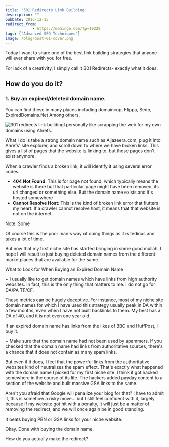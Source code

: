 ```yaml
---
title: '301 Redirects Link Building'
description: ""
pubDate: 2016-12-15
redirect_from:
            - https://mahinge.com/?p=10229
tags: ["Advanced SEO Techniques"]
image: /blog/post-01-cover.png
---
```

Today I want to share one of the best link building strategies that anyone will ever share with you for free.

For lack of a creativity, I simply call it 301 Redirects- exactly what it does.

## How do you do it?

### 1. Buy an expired/deleted domain name.

You can find these in many places including domaincop, Flippa, Sedo, ExpiredDomains.Net Among others.

![301 redirects link building](./images/wp-content-uploads-2016-12-Aljazeera-Broken-Links-300x136.png)I personally like scrapping the web for my own domains using Ahrefs.

What I do is take a strong domain name such as Aljazeera.com, plug it into Ahrefs' site explorer, and scroll down to where we have broken links. This gives a list of pages that the website is linking to, but those pages don't exist anymore.

When a crawler finds a broken link, it will identify it using several error codes.

- **404 Not Found**: This is for page not found, which typically means the website is there but that particular page might have been removed, its url changed or something else. But the domain name exists and it's hosted somewhere
- **Cannot Resolve Host**: This is the kind of broken link error that flutters my heart. If a crawler cannot resolve host, it means that that website is not on the internet.

Note: Some

Of course this is the poor man's way of doing things as it is tedious and takes a lot of time.

But now that my first niche site has started bringing in some good mullah, I hope I will result to just buying deleted domain names from the different marketplaces that are available for the same.

What to Look for When Buying an Expired Domain Name

~ I usually like to get domain names which have links from high authority websites. In fact, this is the only thing that matters to me. I do not go for DA/PA TF/CF.

These metrics can be hugely deceptive. For instance, most of my niche site domain names for which I have used this strategy usually peak in DA within a few months, even when I have not built backlinks to them. My best has a DA of 40, and it is not even one year old.

If an expired domain name has links from the likes of BBC and HuffPost, I buy it.

~ Make sure that the domain name had not been used by spammers. If you checked that the domain name had links from authoritative sources, there's a chance that it does not contain as many spam links.

But even if it does, I feel that the powerful links from the authoritative websites kind of neutralizes the spam effect. That's exactly what happened with the domain name I picked for my first niche site. I think it got hacked somewhere in the course of its life. The hackers added payday content to a section of the website and built massive GSA links to the same.

Aren't you afraid that Google will penalize your blog for that? I have to admit it, this is somehow a risky move... but I still feel confident with it, largely because if my website got hit with a penalty, it will just be a matter of removing the redirect, and we will once again be in good standing.

It beats buying PBN or GSA links for your niche website.

Okay. Done with buying the domain name.

How do you actually make the redirect?
